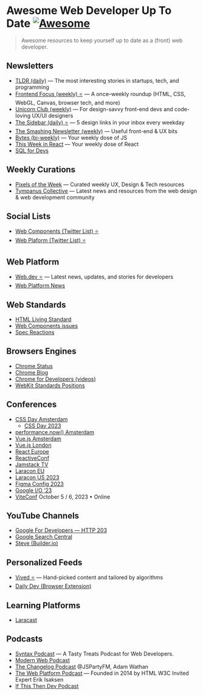 # Awesome Web Developer Up To Date [![Awesome](https://awesome.re/badge.svg)](https://awesome.re)

> Awesome resources to keep yourself up to date as a (front) web developer.

## Newsletters

- [TLDR (daily)](https://tldr.tech/) — The most interesting stories in startups, tech, and programming
- [Frontend Focus (weekly) ⭐](https://frontendfoc.us/) — A once–weekly roundup (HTML, CSS, WebGL, Canvas, browser tech, and more)
- [Unicorn Club (weekly)](https://dailydevlinks.com/) — For design-savvy front-end devs and code-loving UX/UI designers
- [The Sidebar (daily) ⭐](https://sidebar.io/) — 5 design links in your inbox every weekday
- [The Smashing Newsletter (weekly)](https://www.smashingmagazine.com/the-smashing-newsletter/) — Useful front-end & UX bits
- [Bytes (bi-weekly)](https://bytes.dev/) — Your weekly dose of JS
- [This Week in React](https://thisweekinreact.com/fr/newsletter) — Your weekly dose of React
- [SQL for Devs](https://sqlfordevs.com/newsletter)

## Weekly Curations

- [Pixels of the Week](https://stephaniewalter.design/blog/category/useful-links/) — Curated weekly UX, Design & Tech resources
- [Tympanus Collective](https://tympanus.net/codrops/collective/) — Latest news and resources from the web design & web development community

## Social Lists

- [Web Components (Twitter List) ⭐](https://twitter.com/i/lists/1102159555562270721)
- [Web Plaform (Twitter List) ⭐](https://twitter.com/i/lists/948487078198890498)

## Web Platform

- [Web.dev ⭐](https://web.dev/blog/) — Latest news, updates, and stories for developers
- [Web Platform News](https://webplatform.news/)

## Web Standards

- [HTML Living Standard](https://html.spec.whatwg.org/multipage/scripting.html#custom-elements)
- [Web Components issues](https://github.com/WICG/webcomponents/issues)
- [Spec Reactions](https://foolip.github.io/spec-reactions/)

## Browsers Engines

- [Chrome Status](https://chromestatus.com/roadmap)
- [Chrome Blog](https://developer.chrome.com/blog/)
- [Chrome for Developers (videos)](https://www.youtube.com/@ChromeDevs/videos)
- [WebKit Standards Positions](https://webkit.org/standards-positions/)

## Conferences

- [CSS Day Amsterdam](https://www.youtube.com/@WebConferencesAmsterdam/videos)
  - [CSS Day 2023](https://www.youtube.com/playlist?list=PLjnstNlepBvOG299LOrvMFJ8WreCDWWd4)
- [performance.now() Amsterdam](https://www.youtube.com/@WebConferencesAmsterdam/videos)
- [Vue.js Amsterdam](https://www.youtube.com/channel/UCxV7lO6dUhpB-IyzmGuVgqg/videos)
- [Vue.js London](https://www.vuemastery.com/conferences/vuejs-live-2023)
- [React Europe](https://www.youtube.com/channel/UCorlLn2oZfgOJ-FUcF2eZ1A/videos)
- [ReactiveConf](https://www.youtube.com/channel/UCBHdUnixTWymmXBIw12Y8Qg/videos)
- [Jamstack TV](https://www.youtube.com/channel/UC8bRyfU7ycLXnEBfvdorpUg/videos)
- [Laracon EU](https://www.youtube.com/channel/UCb9XEo_1SDNR8Ucpbktrg5A/videos)
- [Laracon US 2023](https://www.youtube.com/@LaravelPHP/videos)
- [Figma Config 2023](https://www.youtube.com/watch?v=yI9QVwkk2Go&list=PLXDU_eVOJTx61IdqXh3jrvopJN8HGkS5F)
- [Google I/O ‘23](https://www.youtube.com/watch?v=cNfINi5CNbY)
- [ViteConf](https://viteconf.org/23/) October 5 / 6, 2023 • Online

## YouTube Channels

- [Google For Developers — HTTP 203](https://www.youtube.com/channel/UC_x5XG1OV2P6uZZ5FSM9Ttw/videos)
- [Google Search Central](https://www.youtube.com/channel/UCWf2ZlNsCGDS89VBF_awNvA/videos)
- [Steve (Builder.io)](https://www.youtube.com/channel/UCGmR6lhKMlCkvrvb39vPtdA/videos)

## Personalized Feeds

- [Vived ⭐](https://vived.io/) — Hand-picked content and tailored by algorithms
- [Daily Dev (Browser Extension)](https://daily.dev/)

## Learning Platforms

- [Laracast](https://laracasts.com/)

## Podcasts

- [Syntax Podcast](https://syntax.fm/) — A Tasty Treats Podcast for Web Developers.
- [Modern Web Podcast](https://modernweb.podbean.com/)
- [The Changelog Podcast](http://changelog.com/live) @JSPartyFM, Adam Wathan
- [The Web Platform Podcast](https://thewebplatformpodcast.com/) — Founded in 2014 by HTML W3C Invited Expert Erik Isaksen
- [If This Then Dev Podcast](https://ifttd.io/)
